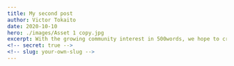 ```yaml
---
title: My second post
author: Victor Tokaito
date: 2020-10-10
hero: ./images/Asset 1 copy.jpg
excerpt: With the growing community interest in 500words, we hope to create more resources that make it easier for anyone to gain the benefits of this incredible tool.
<!-- secret: true -->
<!-- slug: your-own-slug -->
---
```

<!--
# How to get started

## Rule 1: Just get started

### A lot of people think writing is a big process. This is inherently debilitating. Writing doesn't have to require tons of planning, especially when you're at the beginning. The trick is to just get started. And let the words pour out like a waterfall.

#### Writers aren't born standing up.

##### But they are born with typewriters

###### Metaphorically. Just get clickin' and then you'll be clackin'! -->
